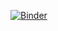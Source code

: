 [![Binder](https://mybinder.org/badge_logo.svg)](https://mybinder.org/v2/gh/theia-dev/Qiber3D_jupyter/main?urlpath=git-pull%3Frepo%3Dhttps%253A%252F%252Fgithub.com%252Ftheia-dev%252FQiber3D%26urlpath%3Dtree%252FQiber3D%252Fdocs%252Fjupyter%252Findex.ipynb%26branch%3Ddev)
